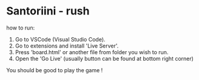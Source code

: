 # Santoriini - rush

how to run:

1. Go to VSCode (Visual Studio Code).
2. Go to extensions and install 'Live Server'.
3. Press 'board.html' or another file from folder you wish to run.
4. Open the 'Go Live' (usually button can be found at bottom right corner)

You should be good to play the game !
